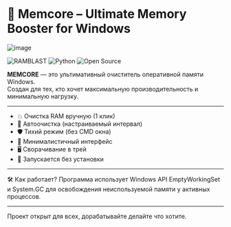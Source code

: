 # 🚀 Memcore – Ultimate Memory Booster for Windows
![image](https://github.com/user-attachments/assets/be8cd5c0-ac06-4a56-9a1d-95711d6aec51)

![RAMBLAST](https://img.shields.io/badge/RAM-BOOSTER-blueviolet?style=for-the-badge)
![Python](https://img.shields.io/badge/Python-3.10%2B-informational?style=for-the-badge)
![Open Source](https://img.shields.io/badge/Open%20Source-%E2%9D%A4-lightgrey?style=for-the-badge)

**MEMCORE** — это ультимативный очиститель оперативной памяти Windows.  
Создан для тех, кто хочет максимальную производительность и минимальную нагрузку.

---

- 💥 Очистка RAM вручную (1 клик)
- 🔄 Автоочистка (настраиваемый интервал)
- 🛡️ Тихий режим (без CMD окна)
- 🧠 Минималистичный интерфейс
- 🖥 Сворачивание в трей
- 🔧 Запускается без установки

---
🛠 Как работает?
Программа использует Windows API EmptyWorkingSet и System.GC
для освобождения неиспользуемой памяти у активных процессов.


---
Проект открыт для всех, дорабатывайте делайте что хотите.
